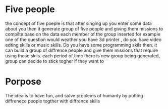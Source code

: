Five people 
===============
 the concept of five poeple is that after singing up you enter some data about you then it generate group of five people and giving them missions to compilte base on the data each member of the group inserted for example one of the question would weather you have 3d printer , do you have video edting skills or music skills.
Do you have some programming skils then. it can build a group of diffrence people and give them missions that require using those skils.
each period of time there is new group being generated, group can decide to stick togher if they want to


Porpose
=========
The idea is to have fun, and solve problems of humanty by putting diffrenece people togther with diffrence skills


